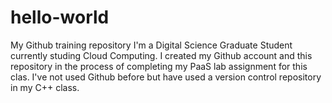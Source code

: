 # hello-world
My Github training repository 
I'm a Digital Science Graduate Student currently studing Cloud Computing. I created my Github account and this repository in the process of completing my PaaS lab assignment for this clas. I've not used Github before but have used a version control repository in my C++ class.
